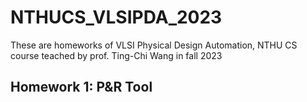 # NTHUCS_VLSIPDA_2023
These are homeworks of VLSI Physical Design Automation, NTHU CS course teached by prof. Ting-Chi Wang in fall 2023
## Homework 1: P&R Tool

